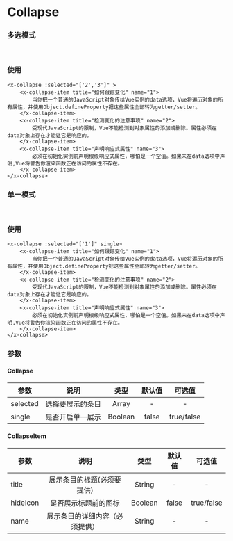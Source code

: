 # Collapse
### 多选模式
<br>
<collapse-demo-1></collapse-demo-1>

### 使用
``` vue
<x-collapse :selected="['2','3']" >
    <x-collapse-item title="如何跟踪变化" name="1">
        当你把一个普通的JavaScript对象传给Vue实例的data选项，Vue将遍历对象的所有属性，并使用Object.defineProperty把这些属性全部转为getter/setter。
    </x-collapse-item>
    <x-collapse-item title="检测变化的注意事项" name="2">
        受现代JavaScript的限制，Vue不能检测到对象属性的添加或删除。属性必须在data对象上存在才能让它是响应的。
    </x-collapse-item>
    <x-collapse-item title="声明响应式属性" name="3">
        必须在初始化实例前声明根级响应式属性，哪怕是一个空值。如果未在data选项中声明,Vue将警告你渲染函数正在访问的属性不存在。
    </x-collapse-item>
</x-collapse>
```
### 单一模式
<br>
<collapse-demo-2></collapse-demo-2>

### 使用
``` vue
<x-collapse :selected="['1']" single>
    <x-collapse-item title="如何跟踪变化" name="1">
        当你把一个普通的JavaScript对象传给Vue实例的data选项，Vue将遍历对象的所有属性，并使用Object.defineProperty把这些属性全部转为getter/setter。
    </x-collapse-item>
    <x-collapse-item title="检测变化的注意事项" name="2">
        受现代JavaScript的限制，Vue不能检测到对象属性的添加或删除。属性必须在data对象上存在才能让它是响应的。
    </x-collapse-item>
    <x-collapse-item title="声明响应式属性" name="3">
        必须在初始化实例前声明根级响应式属性，哪怕是一个空值。如果未在data选项中声明,Vue将警告你渲染函数正在访问的属性不存在。
    </x-collapse-item>
</x-collapse>
```

### 参数
#### Collapse

| 参数          | 说明        | 类型      |  默认值 | 可选值 |
| -------------|:----------:| :------:| :----:| :----:|
| selected | 选择要展示的条目 | Array | - | - |
| single | 是否开启单一展示 | Boolean | false | true/false |

#### CollapseItem 

| 参数          | 说明        | 类型      |  默认值 | 可选值 |
| -------------|:----------:| :------:| :----:| :----:|
| title | 展示条目的标题(必须要提供) | String | - | - |
| hideIcon | 是否展示标题前的图标| Boolean | false | true/false|
| name | 展示条目的详细内容（必须提供）| String | - | - | 
